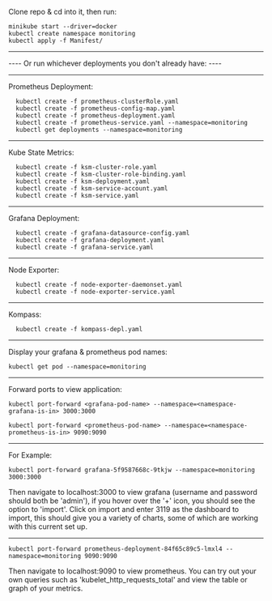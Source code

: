 Clone repo & cd into it, then run:
```
minikube start --driver=docker
kubectl create namespace monitoring
kubectl apply -f Manifest/
```
***
---- Or run whichever deployments you don't already have: ----
***

  Prometheus Deployment:
  ```
    kubectl create -f prometheus-clusterRole.yaml
    kubectl create -f prometheus-config-map.yaml
    kubectl create -f prometheus-deployment.yaml
    kubectl create -f prometheus-service.yaml --namespace=monitoring
    kubectl get deployments --namespace=monitoring
  ```
***
  Kube State Metrics:
  ```
    kubectl create -f ksm-cluster-role.yaml
    kubectl create -f ksm-cluster-role-binding.yaml
    kubectl create -f ksm-deployment.yaml
    kubectl create -f ksm-service-account.yaml
    kubectl create -f ksm-service.yaml
  ```
***
  Grafana Deployment:
  ```
    kubectl create -f grafana-datasource-config.yaml
    kubectl create -f grafana-deployment.yaml
    kubectl create -f grafana-service.yaml
  ```
***
  Node Exporter:
  ```
    kubectl create -f node-exporter-daemonset.yaml
    kubectl create -f node-exporter-service.yaml
  ```
***
  Kompass:
  ```
    kubectl create -f kompass-depl.yaml
  ```
***

Display your grafana & prometheus pod names:
  ```
  kubectl get pod --namespace=monitoring
  ```

***
Forward ports to view application:
  ```
  kubectl port-forward <grafana-pod-name> --namespace=<namespace-grafana-is-in> 3000:3000
  ```
  ```
  kubectl port-forward <prometheus-pod-name> --namespace=<namespace-prometheus-is-in> 9090:9090
  ```
***
For Example:
  ```
  kubectl port-forward grafana-5f9587668c-9tkjw --namespace=monitoring 3000:3000
  ```
  Then navigate to localhost:3000 to view grafana (username and password should both be 'admin'), if you hover over the '+' icon, you should see the option to 'import'. Click on import and enter 3119 as the dashboard to import, this should give you a variety of charts, some of which are working with this current set up.

***
  ```
  kubectl port-forward prometheus-deployment-84f65c89c5-lmxl4 --namespace=monitoring 9090:9090
  ```
  Then navigate to localhost:9090 to view prometheus. You can try out your own queries such as 'kubelet_http_requests_total' and view the table or graph of your metrics.
